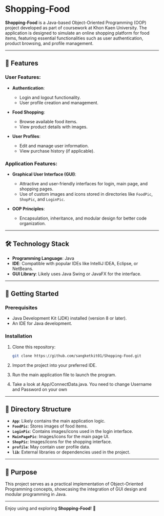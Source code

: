 # Shopping-Food

**Shopping-Food** is a Java-based Object-Oriented Programming (OOP) project developed as part of coursework at Khon Kaen University. The application is designed to simulate an online shopping platform for food items, featuring essential functionalities such as user authentication, product browsing, and profile management.

---

## 🌟 Features

### User Features:
- **Authentication**:
  - Login and logout functionality.
  - User profile creation and management.

- **Food Shopping**:
  - Browse available food items.
  - View product details with images.

- **User Profiles**:
  - Edit and manage user information.
  - View purchase history (if applicable).

### Application Features:
- **Graphical User Interface (GUI)**:
  - Attractive and user-friendly interfaces for login, main page, and shopping pages.
  - Use of custom images and icons stored in directories like `FoodPic`, `ShopPic`, and `LoginPic`.

- **OOP Principles**:
  - Encapsulation, inheritance, and modular design for better code organization.

---

## 🛠️ Technology Stack
- **Programming Language**: Java
- **IDE**: Compatible with popular IDEs like IntelliJ IDEA, Eclipse, or NetBeans.
- **GUI Library**: Likely uses Java Swing or JavaFX for the interface.

---

## 🚀 Getting Started

### Prerequisites
- Java Development Kit (JDK) installed (version 8 or later).
- An IDE for Java development.

### Installation
1. Clone this repository:
   ```bash
   git clone https://github.com/sangketkit01/Shopping-Food.git
   ```

2. Import the project into your preferred IDE.

3. Run the main application file to launch the program.

4. Take a look at App/ConnectData.java. You need to change Username and Password on your own

---

## 📁 Directory Structure
- **`App`**: Likely contains the main application logic.
- **`FoodPic`**: Stores images of food items.
- **`LoginPic`**: Contains images/icons used in the login interface.
- **`MainPagePic`**: Images/icons for the main page UI.
- **`ShopPic`**: Images/icons for the shopping interface.
- **`profile`**: May contain user profile data.
- **`lib`**: External libraries or dependencies used in the project.

---

## 🎯 Purpose
This project serves as a practical implementation of Object-Oriented Programming concepts, showcasing the integration of GUI design and modular programming in Java.

---

Enjoy using and exploring **Shopping-Food**! 🎉
